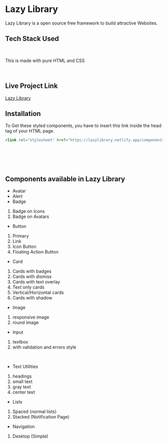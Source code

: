 # Lazy Library

Lazy Library is a open source free framework to build attractive Websites.

## Tech Stack Used 

</br>


This is made with pure HTML and CSS

</br> 

## Live Project Link 

[Lazy Library](https://lazylibrary.netlify.app/index.html)


## Installation<br>
To Get these styled components, you have to insert this link inside the head tag of your HTML page.<br>
```html
<link rel="stylesheet" href="https://lazylibrary.netlify.app/components.css">     


 
```

</br>

## Components available in Lazy Library

- Avatar
- Alert
- Badge
1. Badge on Icons
2. Badge on Avatars
- Button
1. Primary
2. Link
3. Icon Button
4. Floating Action Button
- Card
1. Cards with badges
2. Cards with dismiss
3. Cards with text overlay
4. Text only cards
5. Vertical/Horizontal cards
6. Cards with shadow
- Image
1. responsive image
2. round image
- Input
1. textbox
2. with validation and errors style

<br> 

- Text Utilities
1. headings
2. small text
3. gray text
4. center text
- Lists
1. Spaced (normal lists)
2. Stacked (Notification Page)
- Navigation
1. Desktop (Simple)
